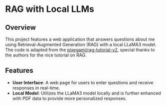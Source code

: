 # RAG with Local LLMs

## Overview

This project features a web application that answers questions about me using Retrieval-Augmented Generation (RAG) with a local LLaMA3 model. The code is adapted from the [pixegami/rag-tutorial-v2](https://github.com/pixegami/rag-tutorial-v2), special thanks to the authors for the nice tutorial on RAG.

## Features

- **User Interface**: A web page for users to enter questions and receive responses in real-time.
- **Local Model**: Utilizes the LLaMA3 model locally and is further enhanced with PDF data to provide more personalized responses.